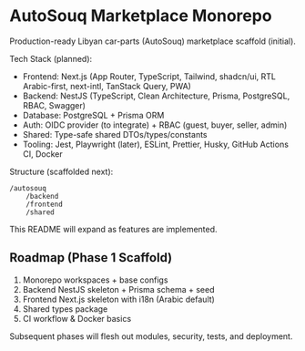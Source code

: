 # AutoSouq Marketplace Monorepo

Production-ready Libyan car-parts (AutoSouq) marketplace scaffold (initial).

Tech Stack (planned):
- Frontend: Next.js (App Router, TypeScript, Tailwind, shadcn/ui, RTL Arabic-first, next-intl, TanStack Query, PWA)
- Backend: NestJS (TypeScript, Clean Architecture, Prisma, PostgreSQL, RBAC, Swagger)
- Database: PostgreSQL + Prisma ORM
- Auth: OIDC provider (to integrate) + RBAC (guest, buyer, seller, admin)
- Shared: Type-safe shared DTOs/types/constants
- Tooling: Jest, Playwright (later), ESLint, Prettier, Husky, GitHub Actions CI, Docker

Structure (scaffolded next):
```
/autosouq
	/backend
	/frontend
	/shared
```

This README will expand as features are implemented.

## Roadmap (Phase 1 Scaffold)
1. Monorepo workspaces + base configs
2. Backend NestJS skeleton + Prisma schema + seed
3. Frontend Next.js skeleton with i18n (Arabic default)
4. Shared types package
5. CI workflow & Docker basics

Subsequent phases will flesh out modules, security, tests, and deployment.